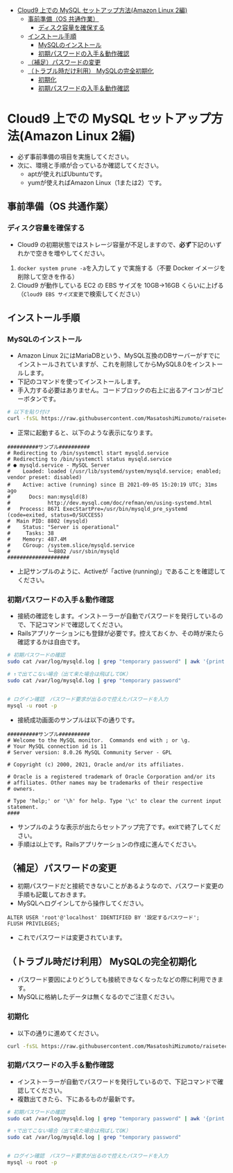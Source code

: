 
- [Cloud9 上での MySQL セットアップ方法(Amazon Linux 2編)](#cloud9-上での-mysql-セットアップ方法amazon-linux-2編)
  - [事前準備（OS 共通作業）](#事前準備os-共通作業)
    - [ディスク容量を確保する](#ディスク容量を確保する)
  - [インストール手順](#インストール手順)
    - [MySQLのインストール](#mysqlのインストール)
    - [初期パスワードの入手＆動作確認](#初期パスワードの入手動作確認)
  - [（補足）パスワードの変更](#補足パスワードの変更)
  - [（トラブル時だけ利用） MySQLの完全初期化](#トラブル時だけ利用-mysqlの完全初期化)
    - [初期化](#初期化)
    - [初期パスワードの入手＆動作確認](#初期パスワードの入手動作確認-1)

# Cloud9 上での MySQL セットアップ方法(Amazon Linux 2編)

- 必ず事前準備の項目を実施してください。
- 次に、環境と手順が合っているか確認してください。
  - aptが使えればUbuntuです。
  - yumが使えればAmazon Linux（1または2）です。

## 事前準備（OS 共通作業）

### ディスク容量を確保する

- Cloud9 の初期状態ではストレージ容量が不足しますので、**必ず**下記のいずれかで空きを増やしてください。

1. `docker system prune -a`を入力して y で実施する（不要 Docker イメージを削除して空きを作る）
2. Cloud9 が動作している EC2 の EBS サイズを 10GB→16GB くらいに上げる（`Cloud9 EBS サイズ変更`で検索してください）

## インストール手順

### MySQLのインストール

- Amazon Linux 2にはMariaDBという、MySQL互換のDBサーバーがすでにインストールされていますが、これを削除してからMySQL8.0をインストールします。
- 下記のコマンドを使ってインストールします。
- 手入力する必要はありません。コードブロックの右上に出るアイコンがコピーボタンです。

```sh
# 以下を貼り付け
curl -fsSL https://raw.githubusercontent.com/MasatoshiMizumoto/raisetech_documents/main/aws/scripts/mysql_amazon_linux_2.sh | sh
```

- 正常に起動すると、以下のような表示になります。

```
##########サンプル##########
# Redirecting to /bin/systemctl start mysqld.service
# Redirecting to /bin/systemctl status mysqld.service
# ● mysqld.service - MySQL Server
#    Loaded: loaded (/usr/lib/systemd/system/mysqld.service; enabled; vendor preset: disabled)
#    Active: active (running) since 日 2021-09-05 15:20:19 UTC; 31ms ago
#      Docs: man:mysqld(8)
#            http://dev.mysql.com/doc/refman/en/using-systemd.html
#   Process: 8671 ExecStartPre=/usr/bin/mysqld_pre_systemd (code=exited, status=0/SUCCESS)
#  Main PID: 8802 (mysqld)
#    Status: "Server is operational"
#     Tasks: 38
#    Memory: 487.4M
#    CGroup: /system.slice/mysqld.service
#            └─8802 /usr/sbin/mysqld
####################
```

- 上記サンプルのように、Activeが「active (running)」であることを確認してください。

### 初期パスワードの入手＆動作確認

- 接続の確認をします。インストーラーが自動でパスワードを発行しているので、下記コマンドで確認してください。
- Railsアプリケーションにも登録が必要です。控えておくか、その時が来たら確認するかは自由です。

```sh
# 初期パスワードの確認
sudo cat /var/log/mysqld.log | grep "temporary password" | awk '{print $13}'

# ↑で出てこない場合（出て来た場合は飛ばしてOK）
sudo cat /var/log/mysqld.log | grep "temporary password"


# ログイン確認　パスワード要求が出るので控えたパスワードを入力
mysql -u root -p
```

- 接続成功画面のサンプルは以下の通りです。

```
##########サンプル##########
# Welcome to the MySQL monitor.  Commands end with ; or \g.
# Your MySQL connection id is 11
# Server version: 8.0.26 MySQL Community Server - GPL

# Copyright (c) 2000, 2021, Oracle and/or its affiliates.

# Oracle is a registered trademark of Oracle Corporation and/or its
# affiliates. Other names may be trademarks of their respective
# owners.

# Type 'help;' or '\h' for help. Type '\c' to clear the current input statement.
####
```

- サンプルのような表示が出たらセットアップ完了です。exitで終了してください。
- 手順は以上です。Railsアプリケーションの作成に進んでください。

## （補足）パスワードの変更

- 初期パスワードだと接続できないことがあるようなので、パスワード変更の手順も記載しておきます。
- MySQLへログインしてから操作してください。

```
ALTER USER 'root'@'localhost' IDENTIFIED BY '設定するパスワード';
FLUSH PRIVILEGES;
```

- これでパスワードは変更されています。


## （トラブル時だけ利用） MySQLの完全初期化

- パスワード要因によりどうしても接続できなくなったなどの際に利用できます。
- MySQLに格納したデータは無くなるのでご注意ください。

### 初期化

- 以下の通りに進めてください。

```sh
curl -fsSL https://raw.githubusercontent.com/MasatoshiMizumoto/raisetech_documents/main/aws/scripts/mysql_initialize | sh
```

### 初期パスワードの入手＆動作確認

- インストーラーが自動でパスワードを発行しているので、下記コマンドで確認してください。
- 複数出てきたら、下にあるものが最新です。

```sh
# 初期パスワードの確認
sudo cat /var/log/mysqld.log | grep "temporary password" | awk '{print $13}'

# ↑で出てこない場合（出て来た場合は飛ばしてOK）
sudo cat /var/log/mysqld.log | grep "temporary password"


# ログイン確認　パスワード要求が出るので控えたパスワードを入力
mysql -u root -p
```
